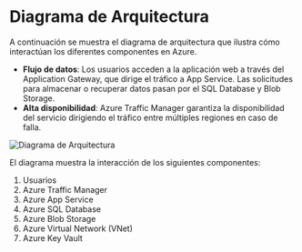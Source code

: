 # Diagrama de Arquitectura

A continuación se muestra el diagrama de arquitectura que ilustra cómo interactúan los diferentes componentes en Azure.

- **Flujo de datos**: Los usuarios acceden a la aplicación web a través del Application Gateway, que dirige el tráfico a App Service. Las solicitudes para almacenar o recuperar datos pasan por el SQL Database y Blob Storage.
- **Alta disponibilidad**: Azure Traffic Manager garantiza la disponibilidad del servicio dirigiendo el tráfico entre múltiples regiones en caso de falla.

![Diagrama de Arquitectura](images/azure-web-architecture.png)

El diagrama muestra la interacción de los siguientes componentes:
1. Usuarios
2. Azure Traffic Manager
3. Azure App Service
4. Azure SQL Database
5. Azure Blob Storage
6. Azure Virtual Network (VNet)
7. Azure Key Vault
